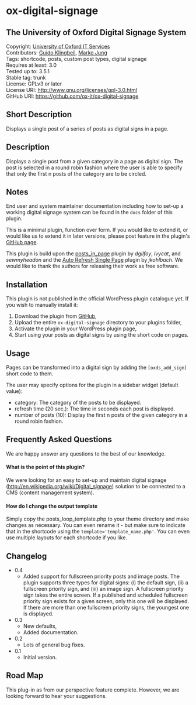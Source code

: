 # ox-digital-signage
## The University of Oxford Digital Signage System
Copyright: [University of Oxford IT Services](http://www.it.ox.ac.uk)  
Contributors: [Guido Klingbeil](http://www.gklingbeil.net), [Marko Jung](http://mjung.net)  
Tags: shortcode, posts, custom post types, digital signage  
Requires at least: 3.0  
Tested up to: 3.5.1    
Stable tag: trunk  
License: GPLv3 or later  
License URI: http://www.gnu.org/licenses/gpl-3.0.html  
GitHub URI: https://github.com/ox-it/ox-digital-signage


## Short Description

Displays a single post of a series of posts as digital signs in a page.


## Description 
Displays a single post from a given category in a page as digital sign. The post is selected in a round robin fashion where the user is able to specify that only the first n posts of the category are to be circled. 


## Notes

End user and system maintainer documentation including how to set-up a working digital signage system can be found in the `docs` folder of this plugin.

This is a minimal plugin, function over form.  If you would like to extend it, or would like us to extend it in later versions, please post feature in the plugin's [GitHub page](https://github.com/ox-it/ox-digital-signage).

This plugin is build upon the [posts_in_page](http://wordpress.org/extend/plugins/posts-in-page) plugin by *dgilfoy*, *ivycat*, and *sewmyheadon* and the [Auto Refresh Single Page](http://wordpress.org/extend/plugins/auto-refresh-single-page) plugin by *jkohlbach*. We would like to thank the authors for releasing their work as free software.


## Installation

This plugin is not published in the official WordPress plugin catalogue yet. If you wish to manually install it:

1. Download the plugin from [GitHub](https://github.com/ox-it/ox-digital-signage),
1. Upload the entire `ox-digital-signage` directory to your plugins folder, 
1. Activate the plugin in your WordPress plugin page,
1. Start using your posts as digital signs by using the short code on pages.


## Usage

Pages can be transformed into a digital sign by adding the `[oxds_add_sign]` short code to them.

The user may specify options for the plugin in a sidebar widget (default value):

* category: The category of the posts to be displayed.
* refresh time (20 sec.): The time in seconds each post is displayed.
* number of posts (10): Display the first n posts of the given category in a round robin fashion. 


## Frequently Asked Questions
We are happy answer any questions to the best of our knowledge.

#### What is the point of this plugin?
We were looking for an easy to set-up and maintain digital signage (http://en.wikipedia.org/wiki/Digital_signage) solution to be connected to a CMS (content management system).

#### How do I change the output template
Simply copy the posts_loop_template.php to your theme directory and make changes as necessary. You can even rename it - but make sure to indicate that in the shortcode using the `template='template_name.php'`. You can even use multiple layouts for each shortcode if you like.


## Changelog
* 0.4
  * Added support for fullscreen priority posts and image posts. The plugin supports three types for digital signs: (i) the
    default sign, (ii) a fullscreen priority sign, and (iii) an image sign. A fullscreen priority sign takes the entire screen. 
    If a published and scheduled fullscreen priority sign exists for a given screen, only this one will be displayed. 
    If there are more than one fullscreen priority signs, the youngest one is displayed.
* 0.3
  * New defaults,
  * Added documentation.
* 0.2
  * Lots of general bug fixes.
* 0.1
  * Initial version.


## Road Map

This plug-in as from our perspective feature complete. However, we are looking forward to hear your suggestions.


